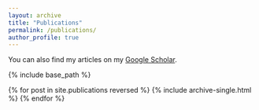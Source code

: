 ```yaml
---
layout: archive
title: "Publications"
permalink: /publications/
author_profile: true
---
```


  You can also find my articles on my [Google Scholar](https://scholar.google.com/citations?user=CFDaWyUAAAAJ&hl=en).

{% include base_path %}

{% for post in site.publications reversed %}
  {% include archive-single.html %}
{% endfor %}
